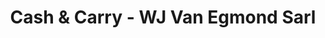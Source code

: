 ---
title: "Cash & Carry - WJ Van Egmond Sarl"
url: /saint-saturnin/cash-und-carry-wj-van-egmond-sarl/
shop: Blumen
---